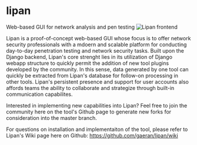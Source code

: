 # lipan
Web-based GUI for network analysis and pen testing
![Lipan frontend](http://i.imgur.com/xWOba53.png)

Lipan is a proof-of-concept web-based GUI whose focus is to offer network security professionals with a mdoern and scalable platform for conducting day-to-day penetration testing and network security tasks. Built upon the Django backend, Lipan's core strenght lies in its utilization of Django webapp structure to quickly permit the addition of new tool plugins developed by the community. In this sense, data generated by one tool can quickly be extracted from Lipan's database for follow-on processing in other tools. Lipan's persistent presence and support for user accounts also affords teams the ability to collaborate and strategize through built-in communication capabilites.

Interested in implementing new capabilities into Lipan? Feel free to join the community here on the tool's Github page to generate new forks for consideration into the master branch.

For questions on installation and implementaiton of the tool, please refer to Lipan's Wiki page here on Github: https://github.com/gaeran/lipan/wiki
